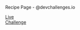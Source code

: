 Recipe Page - @devchallenges.io

[Live](https://recipe-nikruto.surge.sh/)\
[Challenge](https://devchallenges.io/challenges/OEKdUZ6xs0h99C38XVht)

